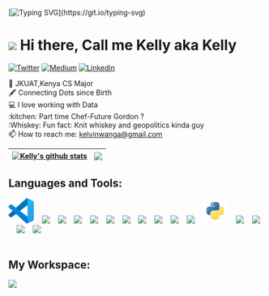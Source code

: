 <!--
**kellywanga/kellywanga** is a ✨ _special_ ✨ repository because its `README.md` (this file) appears on your GitHub profile.

Here are some ideas to get you started:

- 🔭 I’m currently working on ...
- 🌱 I’m currently learning ...
- 👯 I’m looking to collaborate on ...
- 🤔 I’m looking for help with ...
- 💬 Ask me about ...
- 📫 How to reach me: ...
- 😄 Pronouns: ...
- ⚡ Fun fact: ...
-->
[![Typing SVG](https://readme-typing-svg.herokuapp.com?font=Courier+new&color=%23808080&size=40&width=800&duration=6969&lines=Welcome+to+my+profile!)](https://git.io/typing-svg)
# <img src="https://raw.githubusercontent.com/iampavangandhi/iampavangandhi/master/gifs/Hi.gif" width="30px"> Hi there, Call me Kelly aka Kelly

[![Twitter](https://img.shields.io/badge/Twitter-1DA1F2?style=for-the-badge&logo=twitter&logoColor=white&link=https://twitter.com/@Kelly_obara)](https://twitter.com/@Kelly_obara)
[![Medium](https://img.shields.io/badge/Medium-black?style=for-the-badge&logo=medium&logoColor=white&link=https://medium.com/@kelvinwanga)](https://medium.com/@kelvinwanga)
[![Linkedin](https://img.shields.io/badge/LinkedIn-blue?style=for-the-badge&logo=linkedin&labelColor=blue&link=https://www.linkedin.com/in/kelvinobara/)](https://www.linkedin.com/in/kevin-feng-87a174202/)

:school: JKUAT,Kenya CS Major</br>
:fountain_pen: Connecting Dots since Birth</br>
:computer: I love working with Data</br>
:kitchen: Part time Chef-Future Gordon ?</br>
:Whiskey: Fun fact: Knit whiskey and geopolitics kinda guy</br>
:mailbox: How to reach me: <a href="mailto:kelvinwanga@gmail.com">kelvinwanga@gmail.com</a>

| <a href="https://github.com/anuraghazra/github-readme-stats"><img align="center" src="https://github-readme-stats.vercel.app/api?username=kellywanga&theme=github_dark&hide=contribs,issues&show_icons=true&include_all_commits=true&hide_border=true" alt="Kelly's github stats" /></a> | <a href="https://github.com/anuraghazra/github-readme-stats"><img align="center" src="https://github-readme-stats.vercel.app/api/top-langs/?username=kellywanga&theme=github_dark&layout=compact&exclude_repo=piercetheheavens.ga&hide_border=true&langs_count=6" /></a> |
| ------------- | ------------- |

## Languages and Tools:
<div>
  <img width=50px src="https://raw.githubusercontent.com/github/explore/80688e429a7d4ef2fca1e82350fe8e3517d3494d/topics/visual-studio-code/visual-studio-code.png">&nbsp;&nbsp;&nbsp;
  <img width=50px src="https://img.shields.io/badge/Python-14354C?style=for-the-badge&logo=python&logoColor=white">&nbsp;&nbsp;&nbsp;
  <img width=50px src="https://upload.wikimedia.org/wikipedia/commons/thumb/1/1d/PyCharm_Icon.svg/512px-PyCharm_Icon.svg.png">&nbsp;&nbsp;&nbsp;
  <img width=50px src="https://img.shields.io/badge/R-276DC3?style=for-the-badge&logo=r&logoColor=white">&nbsp;&nbsp;&nbsp;
  <img width=50px src="https://img.shields.io/badge/PostgreSQL-316192?style=for-the-badge&logo=postgresql&logoColor=white">&nbsp;&nbsp;&nbsp;
  <img width=50px src="https://img.shields.io/badge/MongoDB-4EA94B?style=for-the-badge&logo=mongodb&logoColor=white">&nbsp;&nbsp;&nbsp;
  <img width=50px src="https://img.shields.io/badge/MySQL-00000F?style=for-the-badge&logo=mysql&logoColor=white>&nbsp;&nbsp;&nbsp;
  <img width=50px src="https://img.shields.io/badge/Shell_Script-121011?style=for-the-badge&logo=gnu-bash&logoColor=white">&nbsp;&nbsp;&nbsp;
  <img width=50px src="https://img.shields.io/badge/Bootstrap-563D7C?style=for-the-badge&logo=bootstrap&logoColor=white">&nbsp;&nbsp;&nbsp;
  <img width=50px src="https://github.com/mongodb-js/leaf/raw/master/dist/mongodb-leaf_512x512.png">&nbsp;&nbsp;&nbsp;
  <img width=50px src="https://seeklogo.com/images/N/nodejs-logo-FBE122E377-seeklogo.com.png">&nbsp;&nbsp;&nbsp;
  <img width=50px src="https://www.freepnglogos.com/uploads/logo-mysql-png/logo-mysql-mysql-logo-png-images-are-download-crazypng-21.png">&nbsp;&nbsp;&nbsp;
  <img width=50px src="https://raw.githubusercontent.com/github/explore/80688e429a7d4ef2fca1e82350fe8e3517d3494d/topics/python/python.png">&nbsp;&nbsp;&nbsp;
  <img width=50px src="https://upload.wikimedia.org/wikipedia/commons/1/18/C_Programming_Language.svg">&nbsp;&nbsp;&nbsp;
  <img width=50px src="https://brandslogos.com/wp-content/uploads/images/large/java-logo-1.png">&nbsp;&nbsp;&nbsp;
  <img width=50px src="https://upload.wikimedia.org/wikipedia/commons/thumb/5/5f/Windows_logo_-_2012.svg/2048px-Windows_logo_-_2012.svg.png">&nbsp;&nbsp;&nbsp;
  <img width=50px src="https://cdn-icons-png.flaticon.com/512/518/518713.png">&nbsp;&nbsp;&nbsp;
</div>

</br>

## My Workspace:
[<img height=40 src="https://img.shields.io/badge/windows-%230078D6.svg?&style=for-the-badge&logo=windows&logoColor=white">](https://www.microsoft.com/en-us/windows?r=1)</br>
